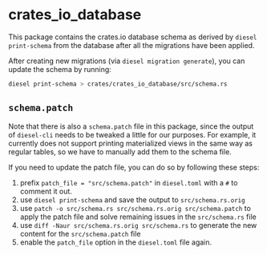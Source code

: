 # crates_io_database

This package contains the crates.io database schema as derived by `diesel print-schema`
from the database after all the migrations have been applied.

After creating new migrations (via `diesel migration generate`), you can update
the schema by running:

```sh
diesel print-schema > crates/crates_io_database/src/schema.rs
```

## `schema.patch`

Note that there is also a `schema.patch` file in this package, since the output
of `diesel-cli` needs to be tweaked a little for our purposes. For example,
it currently does not support printing materialized views in the same way as
regular tables, so we have to manually add them to the schema file.

If you need to update the patch file, you can do so by following these steps:

1. prefix `patch_file = "src/schema.patch"` in `diesel.toml` with a `#` to comment it out.
2. use `diesel print-schema` and save the output to `src/schema.rs.orig`
3. use `patch -o src/schema.rs src/schema.rs.orig src/schema.patch` to apply the patch file and solve remaining issues in the `src/schema.rs` file
4. use `diff -Naur src/schema.rs.orig src/schema.rs` to generate the new content for the `src/schema.patch` file
5. enable the `patch_file` option in the `diesel.toml` file again.

